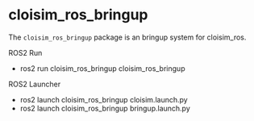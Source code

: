 # cloisim_ros_bringup

The `cloisim_ros_bringup` package is an bringup system for cloisim_ros.

ROS2 Run

- ros2 run cloisim_ros_bringup cloisim_ros_bringup

ROS2 Launcher

- ros2 launch cloisim_ros_bringup cloisim.launch.py
- ros2 launch cloisim_ros_bringup bringup.launch.py
